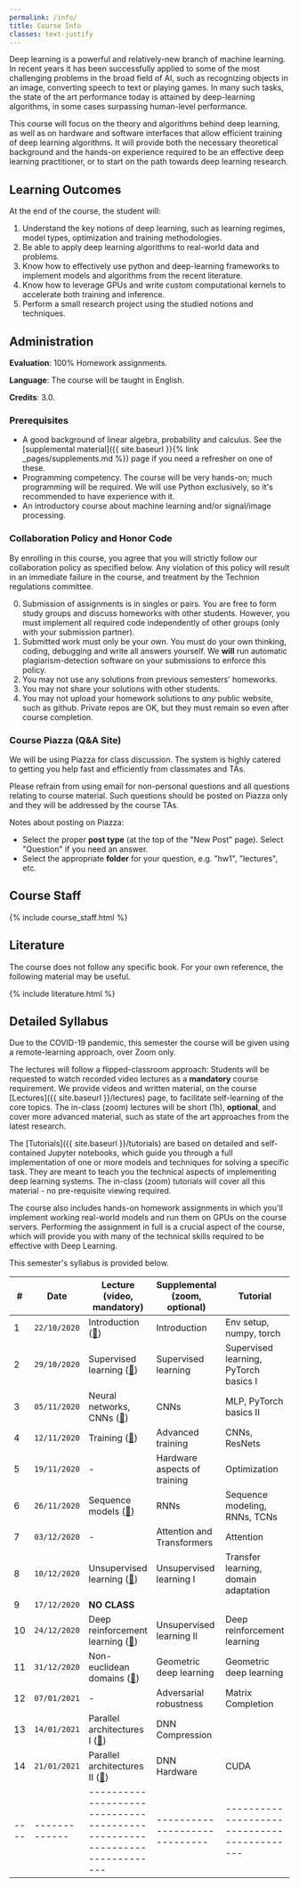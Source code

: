 ```yaml
---
permalink: /info/
title: Course Info
classes: text-justify
---
```


Deep learning is a powerful and relatively-new branch of machine learning.
In recent years it has been successfully applied to some of the most challenging
problems in the broad field of AI, such as recognizing objects in an image,
converting speech to text or playing games. In many such tasks,
the state of the art performance today is attained by deep-learning algorithms,
in some cases surpassing human-level performance.

This course will focus on the theory and algorithms behind deep learning,
as well as on hardware and software interfaces that allow efficient training of
deep learning algorithms. It will provide both the necessary theoretical
background and the hands-on experience required to be an effective deep learning
practitioner, or to start on the path towards deep learning research.

## Learning Outcomes

At the end of the course, the student will:

1.	Understand the key notions of deep learning, such as learning regimes, model
    types, optimization and training methodologies.
1.  Be able to apply deep learning algorithms to real-world data and problems.
1.	Know how to effectively use python and deep-learning frameworks to implement
    models and algorithms from the recent literature.
1.	Know how to leverage GPUs and write custom computational kernels to
    accelerate both training and inference.
1.	Perform a small research project using the studied notions and techniques.


## Administration

**Evaluation**: 100% Homework assignments.

**Language**: The course will be taught in English.

**Credits**: 3.0.

### Prerequisites

- A good background of linear algebra, probability and calculus. See the
  [supplemental material]({{ site.baseurl }}{% link _pages/supplements.md %})
  page if you need a refresher on one of these.
- Programming competency. The course will be very hands-on; much programming
  will be required.  We will use Python exclusively, so it's recommended to have
  experience with it.
- An introductory course about machine learning and/or signal/image processing.

### Collaboration Policy and Honor Code

By enrolling in this course, you agree that you will strictly follow our
collaboration policy as specified below. Any violation of this policy will
result in an immediate failure in the course, and treatment by the Technion
regulations committee.

0. Submission of assignments is in singles or pairs.
   You are free to form study groups and discuss homeworks with other students.
   However, you must implement all required code independently of other groups
   (only with your submission partner).
1. Submitted work must only be your own. You must do your own thinking,
   coding, debugging and write all answers yourself. We **will** run automatic
   plagiarism-detection software on your submissions to enforce this policy.
3. You may not use any solutions from previous semesters' homeworks.
4. You may not share your solutions with other students.
5. You may not upload your homework solutions to *any* public website, such as
   github. Private repos are OK, but they must remain so even after course completion.

### Course Piazza (Q&A Site)

We will be using Piazza for class discussion. The system is highly
catered to getting you help fast and efficiently from classmates and TAs.

Please refrain from using email for non-personal questions and all questions
relating to course material. Such questions should be posted on Piazza only and
they will be addressed by the course TAs.

Notes about posting on Piazza:
- Select the proper **post type** (at the top of the "New Post" page).
  Select "Question" if you need an answer.
- Select the appropriate **folder** for your question, e.g. "hw1", "lectures",
  etc.

## Course Staff

{% include course_staff.html %}

## Literature

The course does not follow any specific book. For your own reference, the
following material may be useful.

{% include literature.html %}

## Detailed Syllabus

Due to the COVID-19 pandemic, this semester the course will be given using a
remote-learning approach, over Zoom only.

The lectures will follow a flipped-classroom approach: Students will be
requested to watch recorded video lectures as a **mandatory** course
requirement. We provide videos and written material, on the course
[Lectures]({{ site.baseurl }}/lectures) page, to facilitate self-learning of
the core topics. The in-class (zoom) lectures will be short (1h), **optional**,
and cover more advanced material, such as state of the art approaches from the
latest research.

The [Tutorials]({{ site.baseurl }}/tutorials) are based on detailed and
self-contained Jupyter notebooks, which guide you through a full implementation
of one or more models and techniques for solving a specific task. They are
meant to teach you the technical aspects of implementing deep learning systems.
The in-class (zoom) tutorials will cover all this material - no pre-requisite
viewing required.

The course also includes hands-on homework assignments in which you'll implement
working real-world models and run them on GPUs on the course servers.
Performing the assignment in full is a crucial aspect of the course, which will
provide you with many of the technical skills required to be effective with
Deep Learning.

This semester's syllabus is provided below.


| #    | Date          | Lecture (video, mandatory)                                                | Supplemental (zoom, optional) | Tutorial                                    | Homework   |
| ---- | ------------- | ------------------------------------------------------------------------- | ----------------------------- | ------------------------------------------- | ---------- |
| 1    | `22/10/2020`  | Introduction ([🔗]({{site.baseurl}}/lectures/lecture_01/))                | Introduction                  | Env setup, numpy, torch
| 2    | `29/10/2020`  | Supervised learning ([🔗]({{site.baseurl}}/lectures/lecture_02/))         | Supervised learning           | Supervised learning, PyTorch basics I       | HW1        |
| 3    | `05/11/2020`  | Neural networks, CNNs ([🔗]({{site.baseurl}}/lectures/lecture_03/))       | CNNs                          | MLP, PyTorch basics II                      |            |
| 4    | `12/11/2020`  | Training ([🔗]({{site.baseurl}}/lectures/lecture_04))                     | Advanced training             | CNNs, ResNets                               |            |
| 5    | `19/11/2020`  | -                                                                         | Hardware aspects of training  | Optimization                                | HW2        |
| 6    | `26/11/2020`  | Sequence models ([🔗]({{site.baseurl}}/lectures/lecture_05))              | RNNs                          | Sequence modeling, RNNs, TCNs               |            |
| 7    | `03/12/2020`  | -                                                                         | Attention and Transformers    | Attention                                   |            |
| 8    | `10/12/2020`  | Unsupervised learning ([🔗]({{site.baseurl}}/lectures/lecture_06))        | Unsupervised learning I       | Transfer learning, domain adaptation        | HW3        |
| 9    | `17/12/2020`  | **NO CLASS**                                                              |                               |                                             |            |
| 10   | `24/12/2020`  | Deep reinforcement learning ([🔗]({{site.baseurl}}/lectures/lecture_07))  | Unsupervised learning II      | Deep reinforcement learning                 |            |
| 11   | `31/12/2020`  | Non-euclidean domains ([🔗]({{site.baseurl}}/lectures/lecture_11))        | Geometric deep learning       | Geometric deep learning                     |            |
| 12   | `07/01/2021`  | -                                                                         | Adversarial robustness        | Matrix Completion                           | HW4        |
| 13   | `14/01/2021`  | Parallel architectures I ([🔗]({{site.baseurl}}/lectures/lecture_09))     | DNN Compression               |                                             |            |
| 14   | `21/01/2021`  | Parallel architectures II ([🔗]({{site.baseurl}}/lectures/lecture_10))    | DNN Hardware                  | CUDA                                        |            |
| ---- | ------------- | ------------------------------------------------------------------------- | ----------------------------- | ------------------------------------------- | ---------- |

